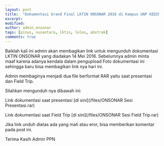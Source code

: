 ```yaml
---
layout: post
title:  "Dokumentasi Grand Final LKTIN ONSONAR 2016 di Kampus UNP KEDIRI"
excerpt: 
modified: 
author: admin_onsonar
tags: [pinus, nusantara, lktin, lolos, abstrak]
comments: true
---
```


Baiklah kali ini admin akan membagikan link untuk mengunduh dokumentasi LKTIN ONSONAR yang diadakan 14 Mei 2016.
Sebelumnya admin minta maaf karena adanya kendala dalam pengupload Foto dokumentasi ini sehingga baru bisa membagikan link nya hari ini.

Admin membaginya menjadi dua file berformat RAR yaitu saat presentasi dan Field Trip.

Silahkan mengunduh nya dibawah ini:

Link dokumentasi saat presentasi
[di sini](/files/ONSONAR Sesi Presentasi.rar)

Link dokumentasi saat Field Trip
[di sini](/files/ONSONAR Sesi Field Trip.rar)

Jika link unduh diatas ada yang mati atau eror, bisa memberikan komentar pada post ini.

Terima Kasih
Admin PPN
